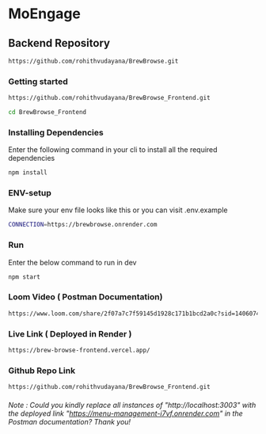 # MoEngage


## Backend Repository
```bash
https://github.com/rohithvudayana/BrewBrowse.git
```

### Getting started
```bash
https://github.com/rohithvudayana/BrewBrowse_Frontend.git
```
```bash
cd BrewBrowse_Frontend
```


### Installing Dependencies
Enter the following command in your cli to install all the required dependencies

```bash
npm install
```




### ENV-setup
Make sure your env file looks like this or you can visit .env.example
```bash
CONNECTION=https://brewbrowse.onrender.com
```

### Run
Enter the below command to run in dev
```bash
npm start
```

### Loom Video ( Postman Documentation)
```bash
https://www.loom.com/share/2f07a7c7f59145d1928c171b1bcd2a0c?sid=14060743-2f18-45ec-b908-3ac89bfcc26e
```

### Live Link ( Deployed in Render )
```bash
https://brew-browse-frontend.vercel.app/
```

### Github Repo Link 
```bash
https://github.com/rohithvudayana/BrewBrowse_Frontend.git
```
###### Note : Could you kindly replace all instances of "http://localhost:3003" with the deployed link "https://menu-management-i7vf.onrender.com" in the Postman documentation? Thank you!

